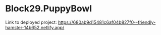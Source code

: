 # Block29.PuppyBowl

Link to deployed project: https://680ab9d15481c6af04b827f0--friendly-hamster-14b652.netlify.app/
